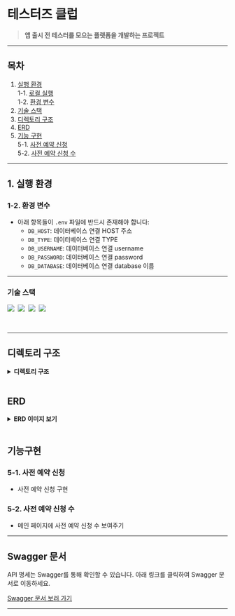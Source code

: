 # **테스터즈 클럽**  
> **앱 출시 전 테스터를 모으는 플랫폼을 개발하는 프로젝트**

---

## **목차**
1. [실행 환경](#1-실행-환경)  
   1-1. [로컬 실행](#1-1-로컬-실행)  
   1-2. [환경 변수](#1-2-환경-변수)  
2. [기술 스택](#2-기술-스택)  
3. [디렉토리 구조](#3-디렉토리-구조)  
4. [ERD](#4-erd)  
5. [기능 구현](#5-기능-구현)  
   5-1. [사전 예약 신청](#5-1-사전-예약-신청)  
   5-2. [사전 예약 신청 수](#5-2-사전-예약-신청-수)  

---

## **1. 실행 환경**
### **1-2. 환경 변수**  
- 아래 항목들이 `.env` 파일에 반드시 존재해야 합니다:
  - `DB_HOST`: 데이터베이스 연결 HOST 주소
  - `DB_TYPE`: 데이터베이스 연결 TYPE
  - `DB_USERNAME`: 데이터베이스 연결 username
  - `DB_PASSWORD`: 데이터베이스 연결 password
  - `DB_DATABASE`: 데이터베이스 연결 database 이름

---

### 기술 스택
<img src="https://img.shields.io/badge/TypeScript-version 4-3178C6">&nbsp;
<img src="https://img.shields.io/badge/Node.js-version 10-E0234E">&nbsp;
<img src="https://img.shields.io/badge/TypeORM-version 0.2-fcad03">&nbsp;
<img src="https://img.shields.io/badge/MySQL-version 8-00758F">&nbsp;

</br>

---

## 디렉토리 구조

<details>
<summary><strong>디렉토리 구조</strong></summary>
<div markdown="1">
 
```bash
─src
    │  app.ts
    │  database.ts
    │  index.ts
    │
    ├─controller
    │      user.ts
    │
    ├─entity
    │      app.ts
    │      index.ts
    │      reviews.ts
    │      user.ts
    │
    ├─routers
    │      index.ts
    │      user.ts
    │
    ├─service
    │      user.ts
    │
    └─swagger
            index.ts
            user.yml
```
</div>
</details>

</br>

## **ERD**

<details>
<summary><strong>ERD 이미지 보기</strong></summary>
<div markdown="1">

![ERD 이미지]()

</div>
</details>

</br>

## 기능구현
### **5-1. 사전 예약 신청** 
* 사전 예약 신청 구현
  
### **5-2. 사전 예약 신청 수** 
* 메인 페이지에 사전 예약 신청 수 보여주기


 ---
 
 ## **Swagger 문서**
API 명세는 Swagger를 통해 확인할 수 있습니다. 아래 링크를 클릭하여 Swagger 문서로 이동하세요.

[Swagger 문서 보러 가기](https://github.com/user-attachments/assets/7503c87e-6948-452e-ba38-596236d7c1f5)

---

